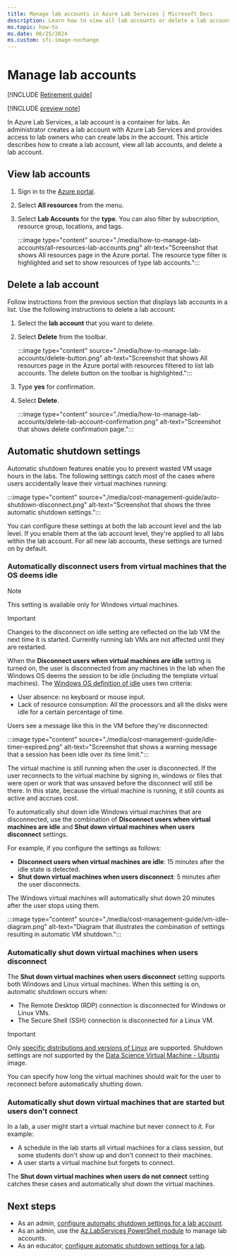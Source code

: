 ```yaml
---
title: Manage lab accounts in Azure Lab Services | Microsoft Docs
description: Learn how to view all lab accounts or delete a lab account in an Azure subscription.
ms.topic: how-to
ms.date: 06/25/2024
ms.custom: sfi-image-nochange
---
```


# Manage lab accounts

[!INCLUDE [Retirement guide](./includes/retirement-banner.md)]

[!INCLUDE [preview note](./includes/lab-services-labaccount-focused-article.md)]

In Azure Lab Services, a lab account is a container for labs. An administrator creates a lab account with Azure Lab Services and provides access to lab owners who can create labs in the account. This article describes how to create a lab account, view all lab accounts, and delete a lab account.

## View lab accounts

1. Sign in to the [Azure portal](https://portal.azure.com).
2. Select **All resources** from the menu.
3. Select **Lab Accounts** for the **type**.
    You can also filter by subscription, resource group, locations, and tags.

    :::image type="content" source="./media/how-to-manage-lab-accounts/all-resources-lab-accounts.png" alt-text="Screenshot that shows All resources page in the Azure portal. The resource type filter is highlighted and set to show resources of type lab accounts.":::

## Delete a lab account

Follow instructions from the previous section that displays lab accounts in a list. Use the following instructions to delete a lab account:

1. Select the **lab account** that you want to delete.
1. Select **Delete** from the toolbar.

    :::image type="content" source="./media/how-to-manage-lab-accounts/delete-button.png" alt-text="Screenshot that shows All resources page in the Azure portal with resources filtered to list lab accounts. The delete button on the toolbar is highlighted.":::
1. Type **yes** for confirmation.
1. Select **Delete**.

    :::image type="content" source="./media/how-to-manage-lab-accounts/delete-lab-account-confirmation.png" alt-text="Screenshot that shows delete confirmation page.":::

## Automatic shutdown settings

Automatic shutdown features enable you to prevent wasted VM usage hours in the labs. The following settings catch most of the cases where users accidentally leave their virtual machines running:

:::image type="content" source="./media/cost-management-guide/auto-shutdown-disconnect.png" alt-text="Screenshot that shows the three automatic shutdown settings.":::

You can configure these settings at both the lab account level and the lab level. If you enable them at the lab account level, they're applied to all labs within the lab account. For all new lab accounts, these settings are turned on by default.

### Automatically disconnect users from virtual machines that the OS deems idle

> [!NOTE]
> This setting is available only for Windows virtual machines.

> [!IMPORTANT]
> Changes to the disconnect on idle setting are reflected on the lab VM the next time it is started. Currently running lab VMs are not affected until they are restarted.

When the **Disconnect users when virtual machines are idle** setting is turned on, the user is disconnected from any machines in the lab when the Windows OS deems the session to be idle (including the template virtual machines). The [Windows OS definition of idle](/windows/win32/taskschd/task-idle-conditions#detecting-the-idle-state) uses two criteria:

- User absence: no keyboard or mouse input.
- Lack of resource consumption: All the processors and all the disks were idle for a certain percentage of time.

Users see a message like this in the VM before they're disconnected:

:::image type="content" source="./media/cost-management-guide/idle-timer-expired.png" alt-text="Screenshot that shows a warning message that a session has been idle over its time limit.":::

The virtual machine is still running when the user is disconnected. If the user reconnects to the virtual machine by signing in, windows or files that were open or work that was unsaved before the disconnect will still be there. In this state, because the virtual machine is running, it still counts as active and accrues cost.

To automatically shut down idle Windows virtual machines that are disconnected, use the combination of **Disconnect users when virtual machines are idle** and **Shut down virtual machines when users disconnect** settings.

For example, if you configure the settings as follows:

- **Disconnect users when virtual machines are idle**: 15 minutes after the idle state is detected.
- **Shut down virtual machines when users disconnect**: 5 minutes after the user disconnects.

The Windows virtual machines will automatically shut down 20 minutes after the user stops using them.

:::image type="content" source="./media/cost-management-guide/vm-idle-diagram.png" alt-text="Diagram that illustrates the combination of settings resulting in automatic VM shutdown.":::

### Automatically shut down virtual machines when users disconnect

The **Shut down virtual machines when users disconnect** setting supports both Windows and Linux virtual machines. When this setting is on, automatic shutdown occurs when:

- The Remote Desktop (RDP) connection is disconnected for Windows or Linux VMs.
- The Secure Shell (SSH) connection is disconnected for a Linux VM.

> [!IMPORTANT]
> Only [specific distributions and versions of Linux](/azure/virtual-machines/extensions/diagnostics-linux#supported-linux-distributions) are supported. Shutdown settings are not supported by the [Data Science Virtual Machine - Ubuntu](https://azuremarketplace.microsoft.com/en-us/marketplace/apps?search=Data%20science%20Virtual%20machine&page=1&filters=microsoft%3Blinux) image.

You can specify how long the virtual machines should wait for the user to reconnect before automatically shutting down.

### Automatically shut down virtual machines that are started but users don't connect

In a lab, a user might start a virtual machine but never connect to it. For example:

- A schedule in the lab starts all virtual machines for a class session, but some students don't show up and don't connect to their machines.
- A user starts a virtual machine but forgets to connect.

The **Shut down virtual machines when users do not connect** setting catches these cases and automatically shut down the virtual machines.

## Next steps

- As an admin, [configure automatic shutdown settings for a lab account](how-to-configure-lab-accounts.md).
- As an admin, use the [Az.LabServices PowerShell module](https://aka.ms/azlabs/samples/PowerShellModule) to manage lab accounts.
- As an educator, [configure automatic shutdown settings for a lab](how-to-enable-shutdown-disconnect.md).
